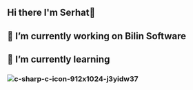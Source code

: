 ## Hi there I'm Serhat👋

## 🔭 I’m currently working on Bilin Software
## 🌱 I’m currently learning 
### ![c-sharp-c-icon-912x1024-j3yidw37](https://github.com/user-attachments/assets/bfe0a090-1d55-4cd9-98bc-46a48873d01d)


<!--
**serhataker/serhataker** is a ✨ _special_ ✨ repository because its `README.md` (this file) appears on your GitHub profile.

Here are some ideas to get you started:

- 🔭 I’m currently working on ...
- 🌱 I’m currently learning ...
- 👯 I’m looking to collaborate on ...
- 🤔 I’m looking for help with ...
- 💬 Ask me about ...
- 📫 How to reach me: ...
- 😄 Pronouns: ...
- ⚡ Fun fact: ...
-->
